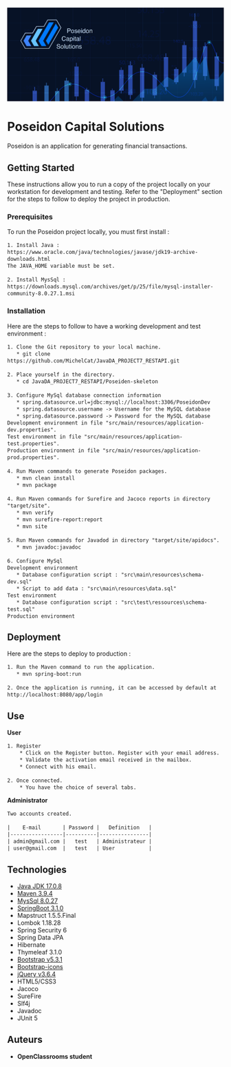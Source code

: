 ![Image](src/main/resources/static/img/ImagePoseidon.png "Poseidon")
# Poseidon Capital Solutions

Poseidon is an application for generating financial transactions.

## Getting Started

These instructions allow you to run a copy of the project locally on your workstation for development and testing. Refer to the "Deployment" section for the steps to follow to deploy the project in production.

### Prerequisites

To run the Poseidon project locally, you must first install :

```
1. Install Java :
https://www.oracle.com/java/technologies/javase/jdk19-archive-downloads.html
The JAVA_HOME variable must be set.

2. Install MysSql :
https://downloads.mysql.com/archives/get/p/25/file/mysql-installer-community-8.0.27.1.msi
```

### Installation

Here are the steps to follow to have a working development and test environment :


```
1. Clone the Git repository to your local machine.
   * git clone https://github.com/MichelCat/JavaDA_PROJECT7_RESTAPI.git

2. Place yourself in the directory.
   * cd JavaDA_PROJECT7_RESTAPI/Poseiden-skeleton

3. Configure MySql database connection information
   * spring.datasource.url=jdbc:mysql://localhost:3306/PoseidonDev
   * spring.datasource.username -> Username for the MySQL database
   * spring.datasource.password -> Password for the MySQL database
Development environment in file "src/main/resources/application-dev.properties".
Test environment in file "src/main/resources/application-test.properties".
Production environment in file "src/main/resources/application-prod.properties".

4. Run Maven commands to generate Poseidon packages.
   * mvn clean install
   * mvn package

4. Run Maven commands for Surefire and Jacoco reports in directory "target/site".
   * mvn verify
   * mvn surefire-report:report
   * mvn site

5. Run Maven commands for Javadod in directory "target/site/apidocs".
   * mvn javadoc:javadoc
   
6. Configure MySql
Development environment
   * Database configuration script : "src\main\resources\schema-dev.sql"
   * Script to add data : "src\main\resources\data.sql"
Test environment
   * Database configuration script : "src\test\ressources\schema-test.sql"
Production environment
```

## Deployment

Here are the steps to deploy to production :

```
1. Run the Maven command to run the application.
   * mvn spring-boot:run

2. Once the application is running, it can be accessed by default at http://localhost:8080/app/login

```

## Use

**User**

```
1. Register
    * Click on the Register button. Register with your email address.
    * Validate the activation email received in the mailbox.
    * Connect with his email.

2. Once connected.
    * You have the choice of several tabs.
```

**Administrator**

```
Two accounts created.

|    E-mail       | Password |   Definition   |
|-----------------|----------|----------------|
| admin@gmail.com |   test   | Administrateur |
| user@gmail.com  |   test   | User           |
```

## Technologies

* [Java JDK 17.0.8](https://www.oracle.com/java/technologies/javase/jdk19-archive-downloads.html)
* [Maven 3.9.4](https://maven.apache.org/download.cgi)
* [MysSql 8.0.27](https://dev.mysql.com/downloads/installer/)
* [SpringBoot 3.1.0](https://spring.io/projects/spring-boot)
* Mapstruct 1.5.5.Final
* Lombok 1.18.28
* Spring Security 6
* Spring Data JPA
* Hibernate
* Thymeleaf 3.1.0
* [Bootstrap  v5.3.1](https://getbootstrap.com/)
* [Bootstrap-icons](https://cdn.jsdelivr.net/npm/bootstrap-icons@latest/)
* [jQuery v3.6.4](https://jquery.com/download/)
* HTML5/CSS3
* Jacoco
* SureFire
* Slf4j
* Javadoc
* JUnit 5

## Auteurs

* **OpenClassrooms student**
